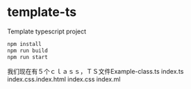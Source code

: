 # template-ts
Template typescript project

```javascript
npm install
npm run build
npm run start
```
我们现在有５个ｃｌａｓｓ，ＴＳ文件Example-class.ts index.ts index.css.index.html index.css index.ml